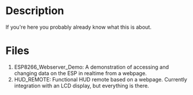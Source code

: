 # Description
If you're here you probably already know what this is about.

# Files
1. ESP8266_Webserver_Demo: A demonstration of accessing and changing data on the ESP in realtime from a webpage.
2. HUD_REMOTE: Functional HUD remote based on a webpage. Currently integration with an LCD display, but everything is there.
